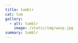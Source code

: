 ```yaml
---
title: tumblr
cat: tum
gallery:
  - alt: tumblr
    image: /static/img/wasp.jpg
summary: tumblr
---
```

